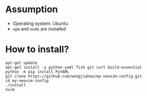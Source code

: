 # Assumption
- Operating system: Ubuntu
- `npm` and `node` are installed

# How to install?
```
apt-get update
apt-get install -y python-yaml fish git curl build-essential
python -m pip install PyYAML
git clone https://github.com/wongjiahau/my-neovim-config.git
cd my-neovim-config
./install
nvim
```
